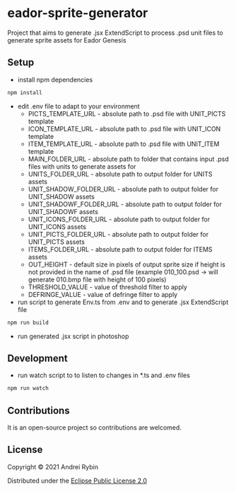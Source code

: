 # eador-sprite-generator

Project that aims to generate .jsx ExtendScript to process .psd unit files to generate sprite assets for Eador Genesis

## Setup

- install npm dependencies
```bash
npm install
```
- edit .env file to adapt to your environment
    - PICTS_TEMPLATE_URL - absolute path to .psd file with UNIT_PICTS template
    - ICON_TEMPLATE_URL - absolute path to .psd file with UNIT_ICON template
    - ITEM_TEMPLATE_URL - absolute path to .psd file with UNIT_ITEM template
    - MAIN_FOLDER_URL - absolute path to folder that contains input .psd files with units to generate assets for
    - UNITS_FOLDER_URL - absolute path to output folder for UNITS assets
    - UNIT_SHADOW_FOLDER_URL - absolute path to output folder for UNIT_SHADOW assets
    - UNIT_SHADOWF_FOLDER_URL - absolute path to output folder for UNIT_SHADOWF assets
    - UNIT_ICONS_FOLDER_URL - absolute path to output folder for UNIT_ICONS assets
    - UNIT_PICTS_FOLDER_URL - absolute path to output folder for UNIT_PICTS assets
    - ITEMS_FOLDER_URL - absolute path to output folder for ITEMS assets
    - OUT_HEIGHT - default size in pixels of output sprite size if height is not provided in the name of .psd file (example 010_100.psd -> will generate 010.bmp file with height of 100 pixels)
    - THRESHOLD_VALUE - value of threshold filter to apply
    - DEFRINGE_VALUE - value of defringe filter to apply
- run script to generate Env.ts from .env and to generate .jsx ExtendScript file
```bash
npm run build
```
- run generated .jsx script in photoshop

## Development

- run watch script to to listen to changes in \*.ts and .env files
```bash
npm run watch
```

## Contributions

It is an open-source project so contributions are welcomed.

## License

Copyright © 2021 Andrei Rybin

Distributed under the <a href="https://www.eclipse.org/legal/epl-2.0/">Eclipse Public License 2.0</a>